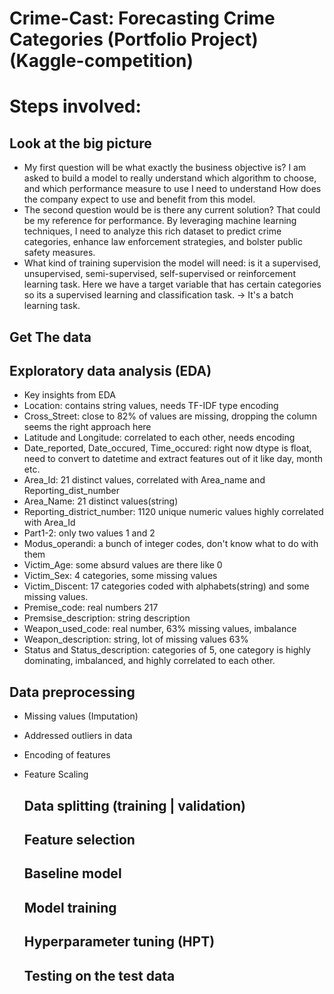 # Crime-Cast: Forecasting Crime Categories (Portfolio Project) (Kaggle-competition)

# Steps involved:
## Look at the big picture

- My first question will be what exactly the business objective is? I am asked to build a model to really understand which algorithm to choose, and which performance measure to use I need to understand How does the company expect to use and benefit from this model.
- The second question would be is there any current solution? That could be my reference for performance.
By leveraging machine learning techniques, I need to analyze this rich dataset to predict crime categories, enhance law enforcement strategies, and bolster public safety measures.
-  What kind of training supervision the model will need: is it a supervised, unsupervised, semi-supervised, self-supervised or reinforcement learning task.
  Here we have a target variable that has certain categories so its a supervised learning and classification task. -> It's a batch learning task.

## Get The data 
## Exploratory data analysis (EDA)

- Key insights from EDA
- Location: contains string values, needs TF-IDF type encoding
- Cross_Street: close to 82% of values are missing, dropping the column seems the right approach here
- Latitude and Longitude: correlated to each other, needs encoding
- Date_reported, Date_occured, Time_occured: right now dtype is float, need to convert to datetime and extract features out of it like day, month etc.
- Area_Id: 21 distinct values, correlated with Area_name and Reporting_dist_number
- Area_Name: 21 distinct values(string)
- Reporting_district_number: 1120 unique numeric values highly correlated with Area_Id
- Part1-2: only two values 1 and 2
- Modus_operandi: a bunch of integer codes, don't know what to do with them
- Victim_Age: some absurd values are there like 0
- Victim_Sex: 4 categories, some missing values
- Victim_Discent: 17 categories coded with alphabets(string) and some missing values.
- Premise_code: real numbers 217
- Premsise_description: string description
- Weapon_used_code: real number, 63% missing values, imbalance
- Weapon_description: string, lot of missing values 63%
- Status and Status_description: categories of 5, one category is highly dominating, imbalanced, and highly correlated to each other.

## Data preprocessing
- Missing values (Imputation)
- Addressed outliers in data
- Encoding of features
- Feature Scaling

  ## Data splitting (training | validation)
  ## Feature selection
  ## Baseline model
  ## Model training
  ## Hyperparameter tuning (HPT)
  ## Testing on the test data
  

